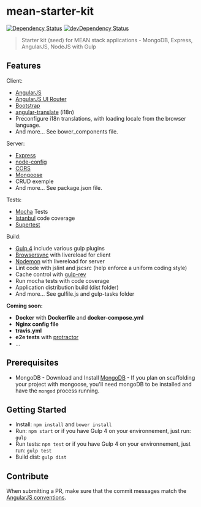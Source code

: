 # mean-starter-kit

[![Dependency Status](https://david-dm.org/danivek/mean-starter-kit.svg)](https://david-dm.org/danivek/mean-starter-kit) [![devDependency Status](https://david-dm.org/danivek/mean-starter-kit/dev-status.svg)](https://david-dm.org/danivek/mean-starter-kit#info=devDependencies)

> Starter kit (seed) for MEAN stack applications - MongoDB, Express, AngularJS, NodeJS with Gulp

## Features
Client:
  - [AngularJS](https://angularjs.org/)
  - [AngularJS UI Router](https://github.com/angular-ui/ui-router)
  - [Bootstrap](http://getbootstrap.com/)
  - [angular-translate](https://github.com/angular-translate/angular-translate) (i18n)
  - Preconfigure i18n translations, with loading locale from the browser language.
  - And more... See bower_components file.

Server:
  - [Express](http://www.http://expressjs.com/)
  - [node-config](https://github.com/lorenwest/node-config)
  - [CORS](https://github.com/expressjs/cors)
  - [Mongoose](http://mongoosejs.com/)
  - CRUD exemple
  - And more... See package.json file.

Tests:
  - [Mocha](https://mochajs.org/) Tests
  - [Istanbul](https://github.com/gotwarlost/istanbul) code coverage
  - [Supertest](https://github.com/visionmedia/supertest)

Build:
  - [Gulp 4](http://gulpjs.com/) include various gulp plugins
  - [Browsersync](http://www.browsersync.io/) with livereload for client
  - [Nodemon](http://nodemon.io/) with livereload for server
  - Lint code with jslint and jscsrc (help enforce a uniform coding style)
  - Cache control with [gulp-rev](https://github.com/sindresorhus/gulp-rev)
  - Run mocha tests with code coverage
  - Application distribution build (dist folder)
  - And more... See gulfile.js and gulp-tasks folder

**Coming soon:**
  - **Docker** with **Dockerfile** and **docker-compose.yml**
  - **Nginx config file**
  - **travis.yml**
  - **e2e tests** with [protractor](http://www.protractortest.org/#/)
  - ...

## Prerequisites

  * MongoDB - Download and Install [MongoDB](http://www.mongodb.org/downloads) - If you plan on scaffolding your project with mongoose, you'll need mongoDB to be installed and have the `mongod` process running.

## Getting Started

- Install: `npm install` and `bower install`
- Run: `npm start` or if you have Gulp 4 on your environnement, just run: `gulp`
- Run tests: `npm test` or if you have Gulp 4 on your environnement, just run: `gulp test`
- Build dist: `gulp dist`

## Contribute

When submitting a PR, make sure that the commit messages match the [AngularJS conventions](https://docs.google.com/document/d/1QrDFcIiPjSLDn3EL15IJygNPiHORgU1_OOAqWjiDU5Y/).
